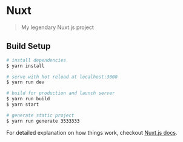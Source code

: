# Nuxt

> My legendary Nuxt.js project

## Build Setup

``` bash
# install dependencies
$ yarn install

# serve with hot reload at localhost:3000
$ yarn run dev

# build for production and launch server
$ yarn run build
$ yarn start

# generate static project
$ yarn run generate 3533333
```

For detailed explanation on how things work, checkout [Nuxt.js docs](https://nuxtjs.org).
